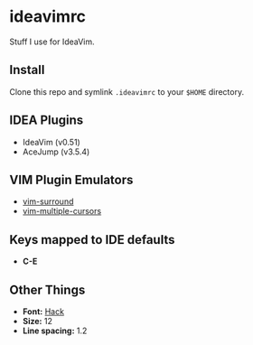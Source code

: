 # ideavimrc

Stuff I use for IdeaVim.

## Install

Clone this repo and symlink `.ideavimrc` to your `$HOME` directory.

## IDEA Plugins

- IdeaVim (v0.51)
- AceJump (v3.5.4)

## VIM Plugin Emulators

- [vim-surround](https://github.com/tpope/vim-surround)
- [vim-multiple-cursors](https://github.com/terryma/vim-multiple-cursors)

## Keys mapped to IDE defaults

- **C-E**

## Other Things

- **Font:** [Hack](https://github.com/source-foundry/Hack)
- **Size:** 12
- **Line spacing:** 1.2